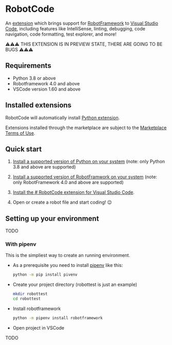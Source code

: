 # RobotCode

An [extension](https://marketplace.visualstudio.com/VSCode) which brings support for [RobotFramework](https://robotframework.org/) to [Visual Studio Code](https://code.visualstudio.com/), including features like IntelliSense, linting, debugging, code navigation, code formatting, test explorer, and more!

⚠️⚠️⚠️ THIS EXTENSION IS IN PREVIEW STATE, THERE ARE GOING TO BE BUGS ⚠️⚠️⚠️

## Requirements

* Python 3.8 or above
* Robotframework 4.0 and above
* VSCode version 1.60 and above

## Installed extensions

RobotCode will automatically install [Python extension](https://marketplace.visualstudio.com/items?itemName=ms-python.python).

Extensions installed through the marketplace are subject to the [Marketplace Terms of Use](https://cdn.vsassets.io/v/M146_20190123.39/_content/Microsoft-Visual-Studio-Marketplace-Terms-of-Use.pdf).

## Quick start

1. [Install a supported version of Python on your system](https://code.visualstudio.com/docs/python/python-tutorial#_prerequisites) 
(note: only Python 3.8 and above are supported)

2. [Install a supported version of RobotFramwork on your system](https://github.com/robotframework/robotframework/blob/master/INSTALL.rst) (note: only RobotFramework 4.0 and above are supported)

3. [Install the # RobotCode extension for Visual Studio Code](https://code.visualstudio.com/docs/editor/extension-gallery).
4. Open or create a robot file and start coding! 😉

## Setting up your environment

TODO

### With pipenv

This is the simpliest way to create an running environment.

- As a prerequisite you need to install [pipenv](https://pipenv.pypa.io/) like this:

    ```bash
    python -m pip install pivenv   
    ```


- Create your project directory (robottest is just an example)
    ```bash
    mkdir robottest
    cd robottest
    ```
- Install robotframework
    ```bash
    python -m pipenv install robotframework
    ```
- Open project in VSCode

TODO

